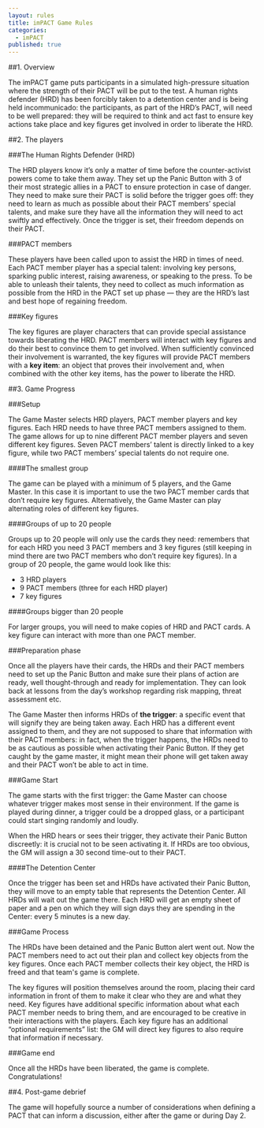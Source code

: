 ```yaml
---
layout: rules
title: imPACT Game Rules
categories: 
  - imPACT
published: true
---
```


##1. Overview

The imPACT game puts participants in a simulated high-pressure situation where the strength of their PACT will be put to the test. A human rights defender (HRD) has been forcibly taken to a detention center and is being held incommunicado: the participants, as part of the HRD’s PACT, will need to be well prepared: they will be required to think and act fast to ensure key actions take place and key figures get involved in order to liberate the HRD.

##2. The players

###The Human Rights Defender (HRD)

The HRD players know it’s only a matter of time before the counter-activist powers come to take them away. They set up the Panic Button with 3 of their most strategic allies in a PACT to ensure protection in case of danger. They need to make sure their PACT is solid before the trigger goes off: they need to learn as much as possible about their PACT members’ special talents, and make sure they have all the information they will need to act swiftly and effectively. Once the trigger is set, their freedom depends on their PACT.

###PACT members

These players have been called upon to assist the HRD in times of need. Each PACT member player has a special talent: involving key persons, sparking public interest, raising awareness, or speaking to the press. To be able to unleash their talents, they need to collect as much information as possible from the HRD in the PACT set up phase — they are the HRD’s last and best hope of regaining freedom.

###Key figures

The key figures are player characters that can provide special assistance towards liberating the HRD. PACT members will interact with key figures and do their best to convince them to get involved.
When sufficiently convinced their involvement is warranted, the key figures will provide PACT members with a **key item**: an object that proves their involvement and, when combined with the other key items, has the power to liberate the HRD.

##3. Game Progress

###Setup

The Game Master selects HRD players, PACT member players and key figures. Each HRD needs to have three PACT members assigned to them. The game allows for up to nine different PACT member players and seven different key figures. Seven PACT members’ talent is directly linked to a key figure, while two PACT members’ special talents do not require one.

####The smallest group

The game can be played with a minimum of 5 players, and the Game Master. In this case it is important to use the two PACT member cards that don’t require key figures. Alternatively, the Game Master can play alternating roles of different key figures.

####Groups of up to 20 people

Groups up to 20 people will only use the cards they need: remembers that for each HRD you need 3 PACT members and 3 key figures (still keeping in mind there are two PACT members who don’t require key figures).
In a group of 20 people, the game would look like this:
- 3 HRD players
- 9 PACT members (three for each HRD player)
- 7 key figures

####Groups bigger than 20 people

For larger groups, you will need to make copies of HRD and PACT cards. A key figure can interact with more than one PACT member.

###Preparation phase

Once all the players have their cards, the HRDs and their PACT members need to set up the Panic Button and make sure their plans of action are ready, well thought-through and ready for implementation. They can look back at lessons from the day’s workshop regarding risk mapping, threat assessment etc.

The Game Master then informs HRDs of **the trigger**: a specific event that will signify they are being taken away. Each HRD has a different event assigned to them, and they are not supposed to share that information with their PACT members: in fact, when the trigger happens, the HRDs need to be as cautious as possible when activating their Panic Button. If they get caught by the game master, it might mean their phone will get taken away and their PACT won’t be able to act in time.

###Game Start

The game starts with the first trigger: the Game Master can choose whatever trigger makes most sense in their environment. If the game is played during dinner, a trigger could be a dropped glass, or a participant could start singing randomly and loudly.

When the HRD hears or sees their trigger, they activate their Panic Button discreetly: it is crucial not to be seen activating it. If HRDs are too obvious, the GM will assign a 30 second time-out to their PACT.

####The Detention Center

Once the trigger has been set and HRDs have activated their Panic Button, they will move to an empty table that represents the Detention Center. All HRDs will wait out the game there. Each HRD will get an empty sheet of paper and a pen on which they will sign days they are spending in the Center: every 5 minutes is a new day.

###Game Process

The HRDs have been detained and the Panic Button alert went out. Now the PACT members need to act out their plan and collect key objects from the key figures. Once each PACT member collects their key object, the HRD is freed and that team's game is complete.

The key figures will position themselves around the room, placing their card information in front of them to make it clear who they are and what they need. Key figures have additional specific information about what each PACT member needs to bring them, and are encouraged to be creative in their interactions with the players. Each key figure has an additional “optional requirements” list: the GM will direct key figures to also require that information if necessary.

###Game end

Once all the HRDs have been liberated, the game is complete. Congratulations!

##4. Post-game debrief

The game will hopefully source a number of considerations when defining a PACT that can inform a discussion, either after the game or during Day 2.
